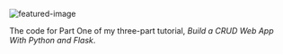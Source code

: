 ![featured-image](https://raw.githubusercontent.com/andela-mnzomo/project-dream-team-one/master/flask-crud-part-one.jpg)

The code for Part One of my three-part tutorial, *Build a CRUD Web App With Python and Flask*.
